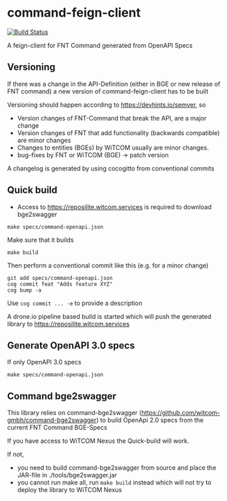 # command-feign-client
[![Build Status](https://drone-gh-01.witcom.services/api/badges/witcom-gmbh/command-feign-client/status.svg?ref=refs/heads/main)](https://drone-gh-01.witcom.services/witcom-gmbh/command-feign-client)

A feign-client for FNT Command generated from OpenAPI Specs 
 
## Versioning 
If there was a change in the API-Definition (either in BGE or new release of FNT command) a new version of command-feign-client has to be built

Versioning should happen according to https://devhints.io/semver, so

* Version changes of FNT-Command that break the API, are a major change
* Version changes of FNT that add functionality (backwards compatible) are minor changes
* Changes to entities (BGEs) by WiTCOM usually are minor changes.
* bug-fixes by FNT or WiTCOM (BGE) -> patch version

A changelog is generated by using cocogitto from conventional commits

## Quick build

* Access to https://reposilite.witcom.services is required to download bge2swagger

```console
make specs/command-openapi.json
```

Make sure that it builds

```console
make build
```

Then perform a conventional commit like this (e.g. for a minor change)

```console
git add specs/command-openapi.json
cog commit feat "Adds feature XYZ"
cog bump -a
```
Use ```cog commit ... -e``` to provide a description 

A drone.io pipeline based build is started which will push the generated library to https://reposilite.witcom.services

## Generate OpenAPI 3.0 specs
If only OpenAPI 3.0 specs

```console
make specs/command-openapi.json
```

## Command bge2swagger
This library relies on command-bge2swagger (https://github.com/witcom-gmbh/command-bge2swagger) to build OpenApi 2.0 specs from the current FNT Command BGE-Specs

If you have access to WiTCOM Nexus the Quick-build will work.

If not,

* you need to build command-bge2swagger from source and place the JAR-file in ./tools/bge2swagger.jar
* you cannot run make all, run `make build` instead which will not try to deploy the library to WiTCOM Nexus




